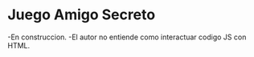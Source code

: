 <h1>Juego Amigo Secreto</h1>
-En construccion.
-El autor no entiende como interactuar codigo JS con HTML.
